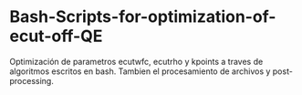 # Bash-Scripts-for-optimization-of-ecut-off-QE
Optimización de parametros ecutwfc, ecutrho y kpoints a traves de algoritmos escritos en bash. Tambien el procesamiento de archivos y post-processing.
